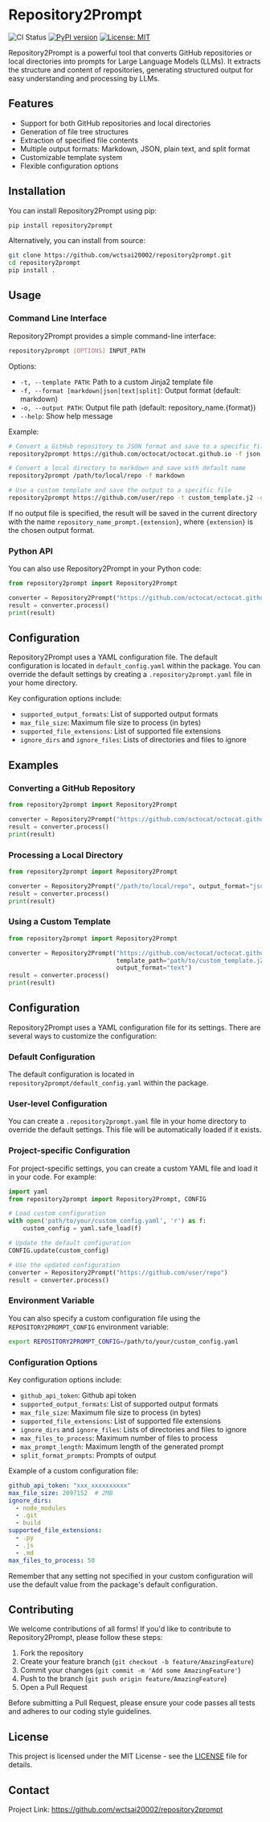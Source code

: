 # Repository2Prompt

![CI Status](https://github.com/wctsai20002/repository2prompt/actions/workflows/ci.yml/badge.svg)
[![PyPI version](https://badge.fury.io/py/repository2prompt.svg)](https://badge.fury.io/py/repository2prompt)
[![License: MIT](https://img.shields.io/badge/License-MIT-yellow.svg)](https://opensource.org/licenses/MIT)

Repository2Prompt is a powerful tool that converts GitHub repositories or local directories into prompts for Large Language Models (LLMs). It extracts the structure and content of repositories, generating structured output for easy understanding and processing by LLMs.

## Features

- Support for both GitHub repositories and local directories
- Generation of file tree structures
- Extraction of specified file contents
- Multiple output formats: Markdown, JSON, plain text, and split format
- Customizable template system
- Flexible configuration options

## Installation

You can install Repository2Prompt using pip:

```bash
pip install repository2prompt
```

Alternatively, you can install from source:

```bash
git clone https://github.com/wctsai20002/repository2prompt.git
cd repository2prompt
pip install .
```

## Usage

### Command Line Interface

Repository2Prompt provides a simple command-line interface:

```bash
repository2prompt [OPTIONS] INPUT_PATH
```

Options:
- `-t, --template PATH`: Path to a custom Jinja2 template file
- `-f, --format [markdown|json|text|split]`: Output format (default: markdown)
- `-o, --output PATH`: Output file path (default: repository_name.{format})
- `--help`: Show help message

Example:

```bash
# Convert a GitHub repository to JSON format and save to a specific file
repository2prompt https://github.com/octocat/octocat.github.io -f json -o output.json

# Convert a local directory to markdown and save with default name
repository2prompt /path/to/local/repo -f markdown

# Use a custom template and save the output to a specific file
repository2prompt https://github.com/user/repo -t custom_template.j2 -o custom_output.md
```

If no output file is specified, the result will be saved in the current directory with the name `repository_name_prompt.{extension}`, where `{extension}` is the chosen output format.

### Python API

You can also use Repository2Prompt in your Python code:

```python
from repository2prompt import Repository2Prompt

converter = Repository2Prompt("https://github.com/octocat/octocat.github.io", output_format="json")
result = converter.process()
print(result)
```

## Configuration

Repository2Prompt uses a YAML configuration file. The default configuration is located in `default_config.yaml` within the package. You can override the default settings by creating a `.repository2prompt.yaml` file in your home directory.

Key configuration options include:
- `supported_output_formats`: List of supported output formats
- `max_file_size`: Maximum file size to process (in bytes)
- `supported_file_extensions`: List of supported file extensions
- `ignore_dirs` and `ignore_files`: Lists of directories and files to ignore

## Examples

### Converting a GitHub Repository

```python
from repository2prompt import Repository2Prompt

converter = Repository2Prompt("https://github.com/octocat/octocat.github.io")
result = converter.process()
print(result)
```

### Processing a Local Directory

```python
from repository2prompt import Repository2Prompt

converter = Repository2Prompt("/path/to/local/repo", output_format="json")
result = converter.process()
print(result)
```

### Using a Custom Template

```python
from repository2prompt import Repository2Prompt

converter = Repository2Prompt("https://github.com/octocat/octocat.github.io", 
                              template_path="path/to/custom_template.j2",
                              output_format="text")
result = converter.process()
print(result)
```

## Configuration

Repository2Prompt uses a YAML configuration file for its settings. There are several ways to customize the configuration:

### Default Configuration

The default configuration is located in `repository2prompt/default_config.yaml` within the package.

### User-level Configuration

You can create a `.repository2prompt.yaml` file in your home directory to override the default settings. This file will be automatically loaded if it exists.

### Project-specific Configuration

For project-specific settings, you can create a custom YAML file and load it in your code. For example:

```python
import yaml
from repository2prompt import Repository2Prompt, CONFIG

# Load custom configuration
with open('path/to/your/custom_config.yaml', 'r') as f:
    custom_config = yaml.safe_load(f)

# Update the default configuration
CONFIG.update(custom_config)

# Use the updated configuration
converter = Repository2Prompt("https://github.com/user/repo")
result = converter.process()
```

### Environment Variable

You can also specify a custom configuration file using the `REPOSITORY2PROMPT_CONFIG` environment variable:

```bash
export REPOSITORY2PROMPT_CONFIG=/path/to/your/custom_config.yaml
```

### Configuration Options

Key configuration options include:
- `github_api_token`: Github api token
- `supported_output_formats`: List of supported output formats
- `max_file_size`: Maximum file size to process (in bytes)
- `supported_file_extensions`: List of supported file extensions
- `ignore_dirs` and `ignore_files`: Lists of directories and files to ignore
- `max_files_to_process`: Maximum number of files to process
- `max_prompt_length`: Maximum length of the generated prompt
- `split_format_prompts`: Prompts of output

Example of a custom configuration file:

```yaml
github_api_token: "xxx_xxxxxxxxxx"
max_file_size: 2097152  # 2MB
ignore_dirs:
  - node_modules
  - .git
  - build
supported_file_extensions:
  - .py
  - .js
  - .md
max_files_to_process: 50
```

Remember that any setting not specified in your custom configuration will use the default value from the package's default configuration.

## Contributing

We welcome contributions of all forms! If you'd like to contribute to Repository2Prompt, please follow these steps:

1. Fork the repository
2. Create your feature branch (`git checkout -b feature/AmazingFeature`)
3. Commit your changes (`git commit -m 'Add some AmazingFeature'`)
4. Push to the branch (`git push origin feature/AmazingFeature`)
5. Open a Pull Request

Before submitting a Pull Request, please ensure your code passes all tests and adheres to our coding style guidelines.

## License

This project is licensed under the MIT License - see the [LICENSE](LICENSE) file for details.

## Contact

Project Link: https://github.com/wctsai20002/repository2prompt